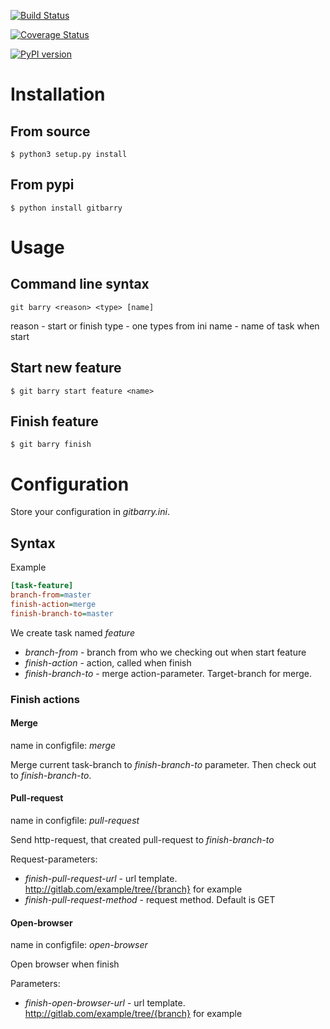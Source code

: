 [![Build Status](https://travis-ci.org/a1fred/git-barry.svg?branch=master)](https://travis-ci.org/a1fred/git-barry)

[![Coverage Status](https://coveralls.io/repos/github/a1fred/git-barry/badge.svg?branch=master)](https://coveralls.io/github/a1fred/git-barry?branch=master)

[![PyPI version](https://badge.fury.io/py/gitbarry.svg)](https://badge.fury.io/py/gitbarry)


# Installation
## From source
```shell
$ python3 setup.py install
```
## From pypi
```shell
$ python install gitbarry
```

# Usage

## Command line syntax
```shell
git barry <reason> <type> [name]
```
reason - start or finish
type - one types from ini
name - name of task when start


## Start new feature
```shell
$ git barry start feature <name>
```

## Finish feature
```shell
$ git barry finish
```

# Configuration
Store your configuration in *gitbarry.ini*.

## Syntax
Example
```ini
[task-feature]
branch-from=master
finish-action=merge
finish-branch-to=master
```

We create task named *feature*
 - *branch-from* - branch from who we checking out when start feature
 - *finish-action* - action, called when finish
 - *finish-branch-to* - merge action-parameter. Target-branch for merge.

### Finish actions
#### Merge
name in configfile: *merge*

Merge current task-branch to *finish-branch-to* parameter.
Then check out to *finish-branch-to*.

#### Pull-request
name in configfile: *pull-request*

Send http-request, that created pull-request to *finish-branch-to*

Request-parameters:
* *finish-pull-request-url* - url template. http://gitlab.com/example/tree/{branch} for example
* *finish-pull-request-method* - request method. Default is GET

#### Open-browser
name in configfile: *open-browser*

Open browser when finish

Parameters:
* *finish-open-browser-url* - url template. http://gitlab.com/example/tree/{branch} for example
